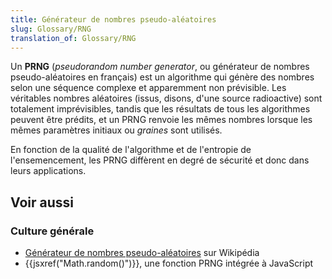 ```yaml
---
title: Générateur de nombres pseudo-aléatoires
slug: Glossary/RNG
translation_of: Glossary/RNG
---
```


Un **PRNG** (_pseudorandom number generator_, ou générateur de nombres pseudo-aléatoires en français) est un algorithme qui génère des nombres selon une séquence complexe et apparemment non prévisible. Les véritables nombres aléatoires (issus, disons, d'une source radioactive) sont totalement imprévisibles, tandis que les résultats de tous les algorithmes peuvent être prédits, et un PRNG renvoie les mêmes nombres lorsque les mêmes paramètres initiaux ou _graines_ sont utilisés.

En fonction de la qualité de l'algorithme et de l'entropie de l'ensemencement, les PRNG diffèrent en degré de sécurité et donc dans leurs applications.

## Voir aussi

### Culture générale

- [Générateur de nombres pseudo-aléatoires](https://fr.wikipedia.org/wiki/Générateur_de_nombres_pseudo-aléatoires) sur Wikipédia
- {{jsxref("Math.random()")}}, une fonction PRNG intégrée à JavaScript
